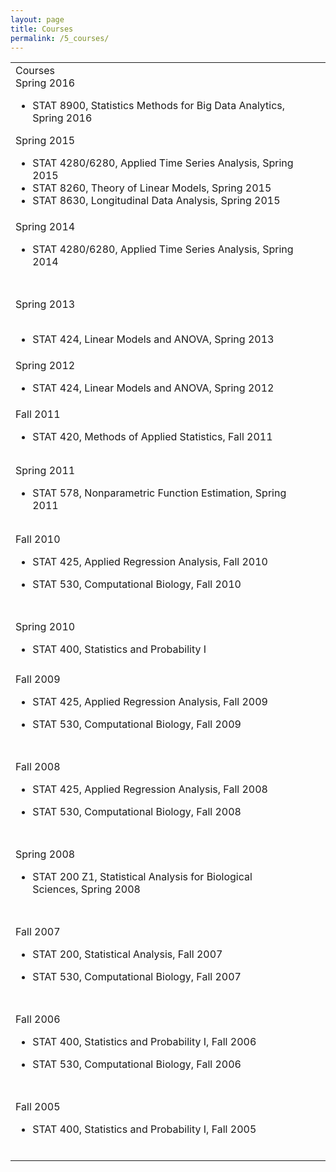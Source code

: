 ```yaml
---
layout: page
title: Courses
permalink: /5_courses/
---
```


<table border="0" width="504" cellspacing="0" cellpadding="2"><tbody><tr><td>Courses<div></div>Spring 2016<ul><li>STAT 8900, Statistics Methods for Big Data Analytics, Spring 2016</li></ul>Spring 2015<ul><li>STAT 4280/6280, Applied Time Series Analysis, Spring 2015</li><li>STAT 8260, Theory of Linear Models, Spring 2015</li><li>STAT 8630, Longitudinal Data Analysis, Spring 2015</li></ul></td><td valign="top">&nbsp;<div></div>&nbsp;</td><td valign="top">&nbsp;<div></div>&nbsp;<div></div>&nbsp;<div></div>&nbsp;<div></div>&nbsp;<div></div>&nbsp;<div></div>&nbsp;<div></div>&nbsp;</td></tr><tr><td valign="top">Spring 2014<ul><li>STAT 4280/6280, Applied Time Series Analysis, Spring 2014</li></ul>&nbsp;</td></tr><tr><td align="right"></td></tr><tr><td valign="top">Spring 2013<div></div>&nbsp;<ul><li>STAT 424, Linear Models and ANOVA, Spring 2013</li></ul></td></tr><tr><td valign="top">Spring 2012<ul><li>STAT 424, Linear Models and ANOVA, Spring 2012</li></ul></td></tr><tr><td valign="top">Fall 2011<ul><li>STAT 420, Methods of Applied Statistics, Fall 2011</li></ul></td></tr><tr><td align="right"></td></tr><tr><td align="right"></td></tr><tr><td valign="top">Spring 2011<ul><li>STAT 578, Nonparametric Function Estimation, Spring 2011</li></ul></td></tr><tr><td align="right"></td></tr><tr><td align="right"></td></tr><tr><td valign="top">Fall 2010<ul><li>STAT 425, Applied Regression Analysis, Fall 2010</li></ul><ul><li>STAT 530, Computational Biology, Fall 2010</li></ul>&nbsp;</td></tr><tr><td align="right"></td></tr><tr><td valign="top">Spring 2010<ul><li>STAT 400, Statistics and Probability I</li></ul></td></tr><tr><td align="right"></td></tr><tr><td valign="top">Fall 2009<ul><li>STAT 425, Applied Regression Analysis, Fall 2009</li></ul><ul><li>STAT 530, Computational Biology, Fall 2009</li></ul>&nbsp;</td></tr><tr><td align="right"></td></tr><tr><td valign="top">Fall 2008<ul><li>STAT 425, Applied Regression Analysis, Fall 2008</li></ul><ul><li>STAT 530, Computational Biology, Fall 2008</li></ul>&nbsp;</td></tr><tr><td align="right"></td></tr><tr><td valign="top">Spring 2008<ul><li>STAT 200 Z1, Statistical Analysis for Biological Sciences, Spring 2008</li></ul>&nbsp;</td></tr><tr><td align="right"></td></tr><tr><td valign="top">Fall 2007<ul><li>STAT 200, Statistical Analysis, Fall 2007</li></ul><ul><li>STAT 530, Computational Biology, Fall 2007</li></ul>&nbsp;</td></tr><tr><td align="right"></td></tr><tr><td valign="top">Fall 2006<ul><li>STAT 400, Statistics and Probability I, Fall 2006</li></ul><ul><li>STAT 530, Computational Biology, Fall 2006</li></ul>&nbsp;</td></tr><tr><td align="right"></td></tr><tr><td valign="top">Fall 2005<ul><li>STAT 400, Statistics and Probability I, Fall 2005</li></ul>&nbsp;</td></tr></tbody></table>
